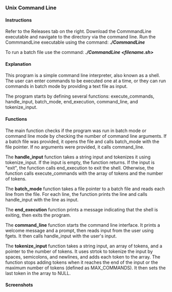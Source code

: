 ### Unix Command Line

#### Instructions

Refer to the Releases tab on the right. Download the CommmandLine executable and navigate to the directory via the command line. Run the CommmandLine executable using the command: **_./CommandLine_**

To run a batch file use the command: **_./CommandLine <filename.sh>_**

#### Explanation

This program is a simple command line interpreter, also known as a shell. The user can enter commands to be executed one at a time, or they can run commands in batch mode by providing a text file as input.

The program starts by defining several functions: execute_commands, handle_input, batch_mode, end_execution, command_line, and tokenize_input.

#### Functions

The main function checks if the program was run in batch mode or command line mode by checking the number of command line arguments. If a batch file was provided, it opens the file and calls batch_mode with the file pointer. If no arguments were provided, it calls command_line.

The **handle_input** function takes a string input and tokenizes it using tokenize_input. If the input is empty, the function returns. If the input is "exit", the function calls end_execution to exit the shell. Otherwise, the function calls execute_commands with the array of tokens and the number of tokens.

The **batch_mode** function takes a file pointer to a batch file and reads each line from the file. For each line, the function prints the line and calls handle_input with the line as input.

The **end_execution** function prints a message indicating that the shell is exiting, then exits the program.

The **command_line** function starts the command line interface. It prints a welcome message and a prompt, then reads input from the user using fgets. It then calls handle_input with the user's input.

The **tokenize_input** function takes a string input, an array of tokens, and a pointer to the number of tokens. It uses strtok to tokenize the input by spaces, semicolons, and newlines, and adds each token to the array. The function stops adding tokens when it reaches the end of the input or the maximum number of tokens (defined as MAX_COMMANDS). It then sets the last token in the array to NULL.

#### Screenshots
